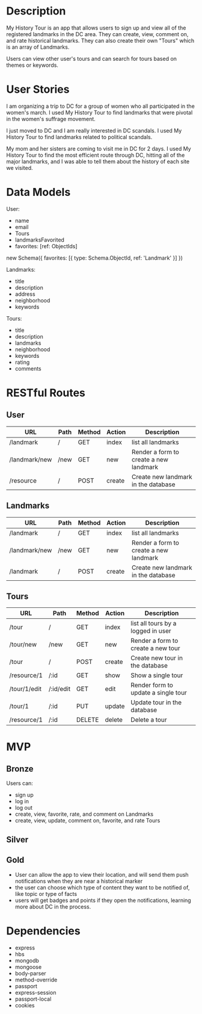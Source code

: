 # Description

My History Tour is an app that allows users to sign up and view all of the registered landmarks in the DC area. They can create, view, comment on, and rate historical landmarks. They can also create their own "Tours" which is an array of Landmarks.

Users can view other user's tours and can search for tours based on themes or keywords.

# User Stories

I am organizing a trip to DC for a group of women who all participated in the women's march. I used My History Tour to find landmarks that were pivotal in the women's suffrage movement.

I just moved to DC and I am really interested in DC scandals. I used My History Tour to find landmarks related to political scandals. 

My mom and her sisters are coming to visit me in DC for 2 days. I used My History Tour to find the most efficient route through DC, hitting all of the major landmarks, and I was able to tell them about the history of each site we visited. 


# Data Models

User:
- name
- email
- Tours
- landmarksFavorited
- favorites: [ref: ObjectIds]

new Schema({
    favorites: [{ type: Schema.ObjectId, ref: 'Landmark' }]
})

Landmarks:
- title
- description
- address
- neighborhood
- keywords

Tours:
- title
- description
- landmarks
- neighborhood
- keywords
- rating
- comments


# RESTful Routes

## User

| URL           | Path | Method | Action | Description                            |
|---------------|------|--------|--------|----------------------------------------|
| /landmark     | /    | GET    | index  | list all landmarks                     |
| /landmark/new | /new | GET    | new    | Render a form to create a new landmark |
| /resource     | /    | POST   | create | Create new landmark in the database    |


## Landmarks

| URL           | Path | Method | Action | Description                            |
|---------------|------|--------|--------|----------------------------------------|
| /landmark     | /    | GET    | index  | list all landmarks                     |
| /landmark/new | /new | GET    | new    | Render a form to create a new landmark |
| /landmark     | /    | POST   | create | Create new landmark in the database    |

## Tours

| URL          | Path      | Method | Action  | Description                         |
|--------------|-----------|--------|---------|-------------------------------------|
| /tour        | /         | GET    | index   | list all tours by a logged in user  |
| /tour/new    | /new      | GET    | new     | Render a form to create a new tour  |
| /tour        | /         | POST   | create  | Create new tour in the database     |
| /resource/1  | /:id      | GET    | show    | Show a single tour                  |
| /tour/1/edit | /:id/edit | GET    | edit    | Render form to update a single tour |
| /tour/1      | /:id      | PUT    | update  | Update tour in the database         |
| /resource/1  | /:id      | DELETE | delete | Delete a tour                       |

# MVP

## Bronze

Users can:
- sign up
- log in
- log out
- create, view, favorite, rate, and comment on Landmarks
- create, view, update, comment on, favorite, and rate Tours

## Silver

## Gold
- User can allow the app to view their location, and will send them push notifications when they are near a historical marker
- the user can choose which type of content they want to be notified of, like topic or type of facts
- users will get badges and points if they open the notifications, learning more about DC in the process.

# Dependencies

- express
- hbs 
- mongodb
- mongoose
- body-parser
- method-override
- passport
- express-session
- passport-local
- cookies


